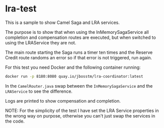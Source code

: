 # lra-test

This is a sample to show Camel Saga and LRA services.

The purpose is to show that when using the InMemorySagaService all completion and compensation routes are executed, but
when switched to using the LRAService they are not.

The main route starting the Saga runs a timer ten times and the Reserve Credit route randoms an error so if that error
is not triggered, run again.

For this test you need Docker and the following container running:

```bash
docker run -p 8180:8080 quay.io/jbosstm/lra-coordinator:latest
```

In the ```CamelRouter.java``` swap between the ```InMemorySagaService``` and the ```LRAService``` to see the difference.

Logs are printed to show compensation and completion.

NOTE: For the simplicity of the test I have set the LRA Service properties in the wrong way on purpose, otherwise you
can't just swap the services in the code. 